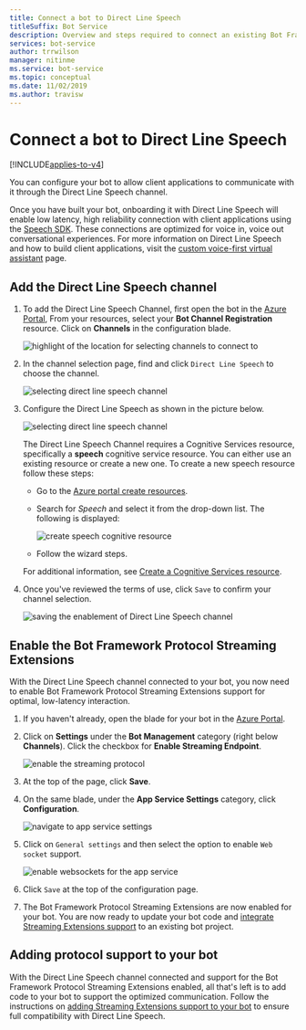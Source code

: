 ```yaml
---
title: Connect a bot to Direct Line Speech
titleSuffix: Bot Service
description: Overview and steps required to connect an existing Bot Framework bot to the Direct Line Speech channel for voice in, voice out interaction with high reliability and low latency.
services: bot-service
author: trrwilson
manager: nitinme
ms.service: bot-service
ms.topic: conceptual
ms.date: 11/02/2019
ms.author: travisw
---
```


# Connect a bot to Direct Line Speech

[!INCLUDE[applies-to-v4](includes/applies-to.md)]

You can configure your bot to allow client applications to communicate with it through the Direct Line Speech channel.

Once you have built your bot, onboarding it with Direct Line Speech will enable low latency, high reliability connection with client applications using the [Speech SDK](https://aka.ms/speech-service-docs). These connections are optimized for voice in, voice out conversational experiences. For more information on Direct Line Speech and how to build client applications, visit the [custom voice-first virtual assistant](https://aka.ms/cognitive-services-voice-assistants) page.

## Add the Direct Line Speech channel

1. To add the Direct Line Speech Channel, first open the bot in the [Azure Portal](https://portal.azure.com), From your resources, select your **Bot Channel Registration** resource. Click on **Channels** in the configuration blade.

    ![highlight of the location for selecting channels to connect to](media/voice-first-virtual-assistants/bot-service-channel-directlinespeech-selectchannel.png "selecting channels")

1. In the channel selection page, find and click `Direct Line Speech` to choose the channel.

    ![selecting direct line speech channel](media/voice-first-virtual-assistants/bot-service-channel-directlinespeech-connectspeechchannel.png "connecting Direct Line Speech")

1. Configure the Direct Line Speech as shown in the picture below.

    ![selecting direct line speech channel](media/voice-first-virtual-assistants/bot-service-channel-directlinespeech-cognitivesericesaccount-selection.png "selecting Cognitive Services resource")

    The Direct Line Speech Channel requires a Cognitive Services resource, specifically a **speech** cognitive service resource. You can either use an existing resource or create a new one. To create a new speech resource follow these steps:

    - Go to the [Azure portal create resources](https://ms.portal.azure.com/#create/hub).
    - Search for *Speech* and select it from the drop-down list. The following is displayed:

        ![create speech cognitive resource](media/voice-first-virtual-assistants/create-speech-cognitive-resource.PNG "Create speech cognitive resource")

    - Follow the wizard steps.

    For additional information, see [Create a Cognitive Services resource](https://docs.microsoft.com/azure/cognitive-services/cognitive-services-apis-create-account).

1. Once you've reviewed the terms of use, click `Save` to confirm your channel selection.

    ![saving the enablement of Direct Line Speech channel](media/voice-first-virtual-assistants/bot-service-channel-directlinespeech-savechannel.png "Save the channel configuration")

## Enable the Bot Framework Protocol Streaming Extensions

With the Direct Line Speech channel connected to your bot, you now need to enable Bot Framework Protocol Streaming Extensions support for optimal, low-latency interaction.

1. If you haven't already, open the blade for your bot in the [Azure Portal](https://portal.azure.com).

1. Click on **Settings** under the **Bot Management** category (right below **Channels**). Click the checkbox for **Enable Streaming Endpoint**.

    ![enable the streaming protocol](media/voice-first-virtual-assistants/bot-service-channel-directlinespeech-enablestreamingsupport.png "enable streaming extension support")

1. At the top of the page, click **Save**.

1. On the same blade, under the **App Service Settings** category, click **Configuration**.

    ![navigate to app service settings](media/voice-first-virtual-assistants/bot-service-channel-directlinespeech-configureappservice.png "configure the app service")

1. Click on `General settings` and then select the option to enable `Web socket` support.

    ![enable websockets for the app service](media/voice-first-virtual-assistants/bot-service-channel-directlinespeech-enablewebsockets.png "enable websockets")

1. Click `Save` at the top of the configuration page.

1. The Bot Framework Protocol Streaming Extensions are now enabled for your bot. You are now ready to update your bot code and [integrate Streaming Extensions support](https://aka.ms/botframework/addstreamingprotocolsupport) to an existing bot project.

## Adding protocol support to your bot

With the Direct Line Speech channel connected and support for the Bot Framework Protocol Streaming Extensions enabled, all that's left is to add code to your bot to support the optimized communication. Follow the instructions on [adding Streaming Extensions support to your bot](https://aka.ms/botframework/addstreamingprotocolsupport) to ensure full compatibility with Direct Line Speech.


